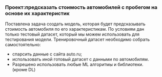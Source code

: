 ### Проект:предсказать стоимость автомобилей с пробегом на основе их характеристик

Поставлена задача создать модель, которая будет предсказывать стоимость автомобиля по его характеристикам. 
По условиям дан только тестовый датасет, который мы можем использовать для тестирования модели. Тренировочный датасет необходимо собрать самостоятельно:
- спарсить данные с сайта auto.ru;
- использовать иной готовый датасет с данными по автомобилям.
- Разрешено использовать любые ML алгоритмы и библиотеки. (кроме DL)

